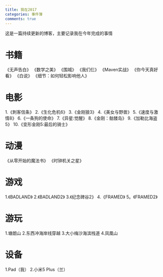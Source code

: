```yaml
---
title: 我在2017
categories: 事件簿
comments: true
---
```


这是一篇持续更新的博客，主要记录我在今年完成的事情

# 书籍
《无声告白》
《数学之美》
《围城》
《我们仨》
《Maven实战》
《你今天真好看》
《白说》
《细节：如何轻松影响他人》

# 电影
1.《刺客信条》
2.《生化危机6》
3.《金刚狼3》
4.《美女与野兽》
5.《速度与激情8》
6.《一条狗的使命》
7.《异星:觉醒》
8.《金刚：骷髅岛》
9.《加勒比海盗5》
10.《变形金刚5:最后的骑士》

# 动漫
《从零开始的魔法书》
《时钟机关之星》
# 游戏
1.《BADLAND》
2.《BADLAND2》
3.《纪念碑谷2》
4.《FRAMED》
5。《FRAMED2》

# 游玩
1.塘朗山
2.东西冲海岸线穿越
3.大小梅沙海滨栈道
4.凤凰山

# 设备
1.Pad（我）
2.小米5 Plus（兰）
